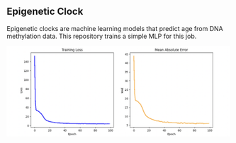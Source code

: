 ## Epigenetic Clock

Epigenetic clocks are machine learning models that predict age from DNA methylation data. 
This repository trains a simple MLP for this job.


![](docs/loss_graph.png)
